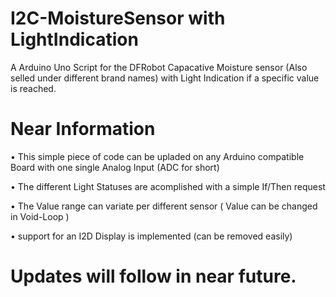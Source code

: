 # I2C-MoistureSensor with LightIndication
A Arduino Uno Script for the DFRobot Capacative Moisture sensor (Also selled under different brand names) with Light Indication if a specific value is reached.


# Near Information

• This simple piece of code can be upladed on any Arduino compatible Board with one single Analog Input (ADC for short)

• The different Light Statuses are acomplished with a simple If/Then request

• The Value range can variate per different sensor
( Value can be changed in Void-Loop )

• support for an I2D Display is implemented (can be removed easily)


# Updates will follow in near future.
